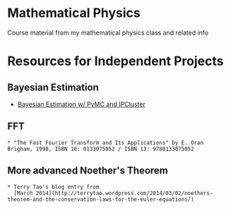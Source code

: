 Mathematical Physics
===================

Course material from my mathematical physics class and related info

# Resources for Independent Projects #

## Bayesian Estimation ##

   * [Bayesian Estimation w/ PyMC and IPCluster](https://www.wakari.io/sharing/bundle/wakari_demo/ipcluster_mcmc?has_login=False)

## FFT ##

    * "The Fast Fourier Transform and Its Applications" by E. Oran Brigham, 1998, ISBN 10: 0133075052 / ISBN 13: 9780133075052

## More advanced Noether's Theorem ##

    * Terry Tao's blog entry from
      [March 2014](http://terrytao.wordpress.com/2014/03/02/noethers-theorem-and-the-conservation-laws-for-the-euler-equations/)
